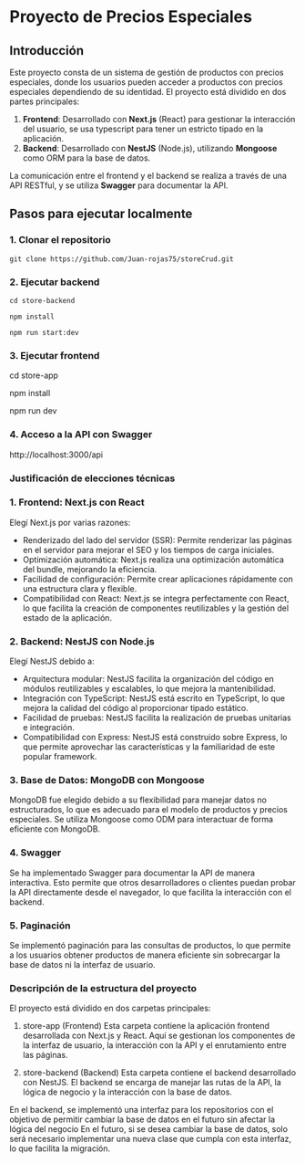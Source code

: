 # Proyecto de Precios Especiales

## Introducción

Este proyecto consta de un sistema de gestión de productos con precios especiales, donde los usuarios pueden acceder a productos con precios especiales dependiendo de su identidad. El proyecto está dividido en dos partes principales:

1. **Frontend**: Desarrollado con **Next.js** (React) para gestionar la interacción del usuario, se usa typescript para tener un estricto tipado en la aplicación.
2. **Backend**: Desarrollado con **NestJS** (Node.js), utilizando **Mongoose** como ORM para la base de datos.

La comunicación entre el frontend y el backend se realiza a través de una API RESTful, y se utiliza **Swagger** para documentar la API.

## Pasos para ejecutar localmente

### 1. Clonar el repositorio

```
git clone https://github.com/Juan-rojas75/storeCrud.git
```

### 2. Ejecutar backend
```
cd store-backend
```
```
npm install
```
```
npm run start:dev
```
### 3. Ejecutar frontend

cd store-app

npm install

npm run dev

### 4. Acceso a la API con Swagger

http://localhost:3000/api


### Justificación de elecciones técnicas

### 1. Frontend: Next.js con React

Elegí Next.js por varias razones:

- Renderizado del lado del servidor (SSR): Permite renderizar las páginas en el servidor para mejorar el SEO y los tiempos de carga iniciales.
- Optimización automática: Next.js realiza una optimización automática del bundle, mejorando la eficiencia.
- Facilidad de configuración: Permite crear aplicaciones rápidamente con una estructura clara y flexible.
- Compatibilidad con React: Next.js se integra perfectamente con React, lo que facilita la creación de componentes reutilizables y la gestión del estado de la aplicación.

### 2. Backend: NestJS con Node.js

Elegí NestJS debido a:

- Arquitectura modular: NestJS facilita la organización del código en módulos reutilizables y escalables, lo que mejora la mantenibilidad.
- Integración con TypeScript: NestJS está escrito en TypeScript, lo que mejora la calidad del código al proporcionar tipado estático.
- Facilidad de pruebas: NestJS facilita la realización de pruebas unitarias e integración.
- Compatibilidad con Express: NestJS está construido sobre Express, lo que permite aprovechar las características y la familiaridad de este popular framework.


### 3. Base de Datos: MongoDB con Mongoose

MongoDB fue elegido debido a su flexibilidad para manejar datos no estructurados, lo que es adecuado para el modelo de productos y precios especiales. Se utiliza Mongoose como ODM para interactuar de forma eficiente con MongoDB.

### 4. Swagger

Se ha implementado Swagger para documentar la API de manera interactiva. Esto permite que otros desarrolladores o clientes puedan probar la API directamente desde el navegador, lo que facilita la interacción con el backend.

### 5. Paginación

Se implementó paginación para las consultas de productos, lo que permite a los usuarios obtener productos de manera eficiente sin sobrecargar la base de datos ni la interfaz de usuario.

### Descripción de la estructura del proyecto

El proyecto está dividido en dos carpetas principales:

1. store-app (Frontend)
Esta carpeta contiene la aplicación frontend desarrollada con Next.js y React. Aquí se gestionan los componentes de la interfaz de usuario, la interacción con la API y el enrutamiento entre las páginas.

2. store-backend (Backend)
Esta carpeta contiene el backend desarrollado con NestJS. El backend se encarga de manejar las rutas de la API, la lógica de negocio y la interacción con la base de datos.

En el backend, se implementó una interfaz para los repositorios con el objetivo de permitir cambiar la base de datos en el futuro sin afectar la lógica del negocio
En el futuro, si se desea cambiar la base de datos, solo será necesario implementar una nueva clase que cumpla con esta interfaz, lo que facilita la migración.